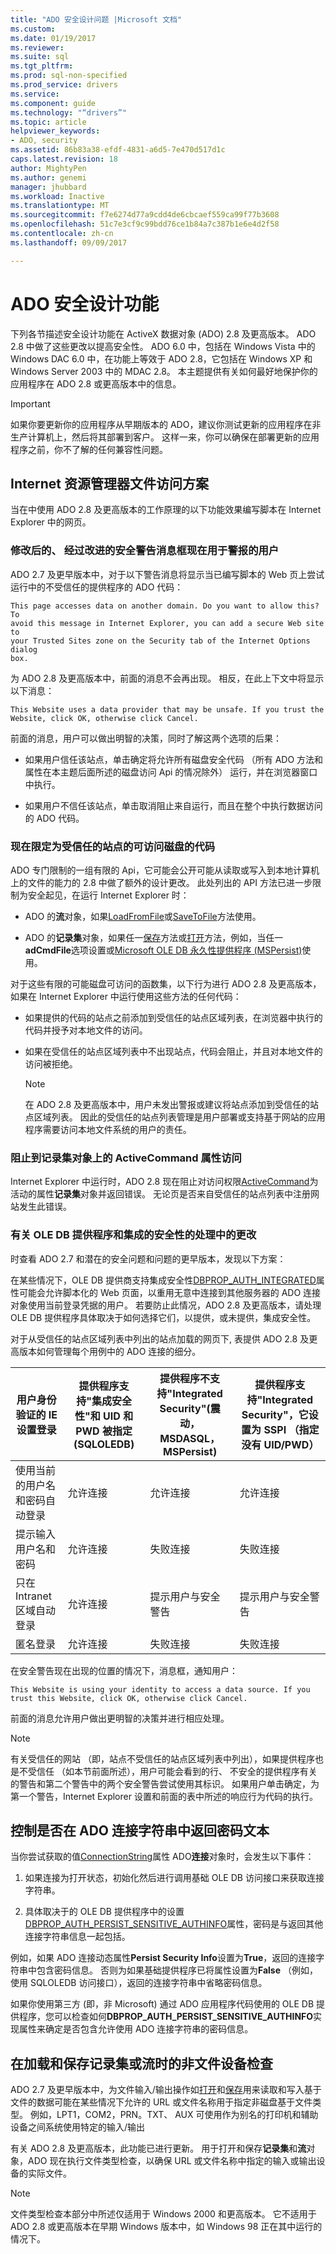 ```yaml
---
title: "ADO 安全设计问题 |Microsoft 文档"
ms.custom: 
ms.date: 01/19/2017
ms.reviewer: 
ms.suite: sql
ms.tgt_pltfrm: 
ms.prod: sql-non-specified
ms.prod_service: drivers
ms.service: 
ms.component: guide
ms.technology: "“drivers”"
ms.topic: article
helpviewer_keywords:
- ADO, security
ms.assetid: 86b83a38-efdf-4831-a6d5-7e470d517d1c
caps.latest.revision: 18
author: MightyPen
ms.author: genemi
manager: jhubbard
ms.workload: Inactive
ms.translationtype: MT
ms.sourcegitcommit: f7e6274d77a9cdd4de6cbcaef559ca99f77b3608
ms.openlocfilehash: 51c7e3cf9c99bdd76ce1b84a7c387b1e6e4d2f58
ms.contentlocale: zh-cn
ms.lasthandoff: 09/09/2017

---
```

# <a name="ado-security-design-features"></a>ADO 安全设计功能
下列各节描述安全设计功能在 ActiveX 数据对象 (ADO) 2.8 及更高版本。 ADO 2.8 中做了这些更改以提高安全性。 ADO 6.0 中，包括在 Windows Vista 中的 Windows DAC 6.0 中，在功能上等效于 ADO 2.8，它包括在 Windows XP 和 Windows Server 2003 中的 MDAC 2.8。 本主题提供有关如何最好地保护你的应用程序在 ADO 2.8 或更高版本中的信息。

> [!IMPORTANT]
>  如果你要更新你的应用程序从早期版本的 ADO，建议你测试更新的应用程序在非生产计算机上，然后将其部署到客户。 这样一来，你可以确保在部署更新的应用程序之前，你不了解的任何兼容性问题。

## <a name="internet-explorer-file-access-scenarios"></a>Internet 资源管理器文件访问方案
 当在中使用 ADO 2.8 及更高版本的工作原理的以下功能效果编写脚本在 Internet Explorer 中的网页。

### <a name="revised-and-improved-security-warning-message-box-now-used-to-alert-users"></a>修改后的、 经过改进的安全警告消息框现在用于警报的用户
 ADO 2.7 及更早版本中，对于以下警告消息将显示当已编写脚本的 Web 页上尝试运行中的不受信任的提供程序的 ADO 代码：

```
This page accesses data on another domain. Do you want to allow this? To
avoid this message in Internet Explorer, you can add a secure Web site to
your Trusted Sites zone on the Security tab of the Internet Options dialog
box.
```

 为 ADO 2.8 及更高版本中，前面的消息不会再出现。 相反，在此上下文中将显示以下消息：

```
This Website uses a data provider that may be unsafe. If you trust the
Website, click OK, otherwise click Cancel.
```

 前面的消息，用户可以做出明智的决策，同时了解这两个选项的后果：

-   如果用户信任该站点，单击确定将允许所有磁盘安全代码 （所有 ADO 方法和属性在本主题后面所述的磁盘访问 Api 的情况除外） 运行，并在浏览器窗口中执行。

-   如果用户不信任该站点，单击取消阻止来自运行，而且在整个中执行数据访问的 ADO 代码。

### <a name="disk-accessible-code-limited-now-to-trusted-sites"></a>现在限定为受信任的站点的可访问磁盘的代码
 ADO 专门限制的一组有限的 Api，它可能会公开可能从读取或写入到本地计算机上的文件的能力的 2.8 中做了额外的设计更改。 此处列出的 API 方法已进一步限制为安全起见，在运行 Internet Explorer 时：

-   ADO 的**流**对象，如果[LoadFromFile](../../ado/reference/ado-api/loadfromfile-method-ado.md)或[SaveToFile](../../ado/reference/ado-api/savetofile-method.md)方法使用。

-   ADO 的**记录集**对象，如果任一[保存](../../ado/reference/ado-api/save-method.md)方法或[打开](../../ado/reference/ado-api/open-method-ado-recordset.md)方法，例如，当任一**adCmdFile**选项设置或[Microsoft OLE DB 永久性提供程序 (MSPersist)](../../ado/guide/appendixes/microsoft-ole-db-persistence-provider-ado-service-provider.md)使用。

 对于这些有限的可能磁盘可访问的函数集，以下行为进行 ADO 2.8 及更高版本，如果在 Internet Explorer 中运行使用这些方法的任何代码：

-   如果提供的代码的站点之前添加到受信任的站点区域列表，在浏览器中执行的代码并授予对本地文件的访问。

-   如果在受信任的站点区域列表中不出现站点，代码会阻止，并且对本地文件的访问被拒绝。

    > [!NOTE]
    >  在 ADO 2.8 及更高版本中，用户未发出警报或建议将站点添加到受信任的站点区域列表。 因此的受信任的站点列表管理是用户部署或支持基于网站的应用程序需要访问本地文件系统的用户的责任。

### <a name="access-blocked-to-the-activecommand-property-on-recordset-objects"></a>阻止到记录集对象上的 ActiveCommand 属性访问
 Internet Explorer 中运行时，ADO 2.8 现在阻止对访问权限[ActiveCommand](../../ado/reference/ado-api/activecommand-property-ado.md)为活动的属性**记录集**对象并返回错误。 无论页是否来自受信任的站点列表中注册网站发生此错误。

### <a name="changes-in-handling-for-ole-db-providers-and-integrated-security"></a>有关 OLE DB 提供程序和集成的安全性的处理中的更改
 时查看 ADO 2.7 和潜在的安全问题和问题的更早版本，发现以下方案：

 在某些情况下，OLE DB 提供商支持集成安全性[DBPROP_AUTH_INTEGRATED](https://msdn.microsoft.com/library/windows/desktop/ms712973.aspx)属性可能会允许脚本化的 Web 页面，以重用无意中连接到其他服务器的 ADO 连接对象使用当前登录凭据的用户。 若要防止此情况，ADO 2.8 及更高版本，请处理 OLE DB 提供程序具体取决于如何选择它们，以提供，或未提供，集成安全性。

 对于从受信任的站点区域列表中列出的站点加载的网页下, 表提供 ADO 2.8 及更高版本如何管理每个用例中的 ADO 连接的细分。

|用户身份验证的 IE 设置登录|提供程序支持"集成安全性"和 UID 和 PWD 被指定 (SQLOLEDB)|提供程序不支持"Integrated Security"(震动，MSDASQL，MSPersist)|提供程序支持"Integrated Security"，它设置为 SSPI （指定没有 UID/PWD）|
|------------------------------------------------|----------------------------------------------------------------------------------------|----------------------------------------------------------------------------------|-------------------------------------------------------------------------------------------------|
|使用当前的用户名和密码自动登录|允许连接|允许连接|允许连接|
|提示输入用户名和密码|允许连接|失败连接|失败连接|
|只在 Intranet 区域自动登录|允许连接|提示用户与安全警告|提示用户与安全警告|
|匿名登录|允许连接|失败连接|失败连接|

 在安全警告现在出现的位置的情况下，消息框，通知用户：

```
This Website is using your identity to access a data source. If you trust this Website, click OK, otherwise click Cancel.
```

 前面的消息允许用户做出更明智的决策并进行相应处理。

> [!NOTE]
>  有关受信任的网站 （即，站点不受信任的站点区域列表中列出），如果提供程序也是不受信任 （如本节前面所述），用户可能会看到的行、 不安全的提供程序有关的警告和第二个警告中的两个安全警告尝试使用其标识。 如果用户单击确定，为第一个警告，Internet Explorer 设置和前面的表中所述的响应行为代码的执行。

## <a name="controlling-whether-password-text-is-returned-in-ado-connection-strings"></a>控制是否在 ADO 连接字符串中返回密码文本
 当你尝试获取的值[ConnectionString](../../ado/reference/ado-api/connectionstring-property-ado.md)属性 ADO**连接**对象时，会发生以下事件：

1.  如果连接为打开状态，初始化然后进行调用基础 OLE DB 访问接口来获取连接字符串。

2.  具体取决于的 OLE DB 提供程序中的设置[DBPROP_AUTH_PERSIST_SENSITIVE_AUTHINFO](https://msdn.microsoft.com/library/windows/desktop/ms714905.aspx)属性，密码是与返回其他连接字符串信息一起包括。

 例如，如果 ADO 连接动态属性**Persist Security Info**设置为**True**，返回的连接字符串中包含密码信息。 否则为如果基础提供程序已将属性设置为**False** （例如，使用 SQLOLEDB 访问接口），返回的连接字符串中省略密码信息。

 如果你使用第三方 (即，非 Microsoft) 通过 ADO 应用程序代码使用的 OLE DB 提供程序，您可以检查如何**DBPROP_AUTH_PERSIST_SENSITIVE_AUTHINFO**实现属性来确定是否包含允许使用 ADO 连接字符串的密码信息。

## <a name="checking-for-non-file-devices-when-loading-and-saving-recordsets-or-streams"></a>在加载和保存记录集或流时的非文件设备检查
 ADO 2.7 及更早版本中，为文件输入/输出操作如[打开](../../ado/reference/ado-api/open-method-ado-recordset.md)和[保存](../../ado/reference/ado-api/save-method.md)用来读取和写入基于文件的数据可能在某些情况下允许的 URL 或文件名称用于指定非磁盘基于文件类型。 例如，LPT1，COM2，PRN。TXT、 AUX 可使用作为别名的打印机和辅助设备之间系统使用特定的输入/输出

 有关 ADO 2.8 及更高版本，此功能已进行更新。 用于打开和保存**记录集**和**流**对象，ADO 现在执行文件类型检查，以确保 URL 或文件名称中指定的输入或输出设备的实际文件。

> [!NOTE]
>  文件类型检查本部分中所述仅适用于 Windows 2000 和更高版本。 它不适用于 ADO 2.8 或更高版本在早期 Windows 版本中，如 Windows 98 正在其中运行的情况下。


